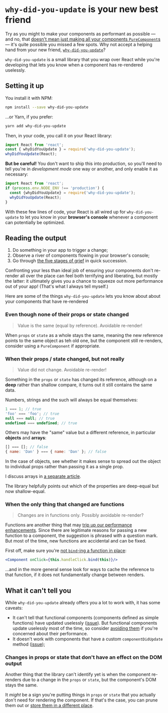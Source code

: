 # `why-did-you-update` is your new best friend

Try as you might to make your components as performant as possible — and no, that [doesn't mean just making all your components `PureComponent`s](./purecomponent-caveats.md) — it's quite possible you missed a few spots. Why not accept a helping hand from your new friend, [`why-did-you-update`](https://github.com/maicki/why-did-you-update)?

`why-did-you-update` is a small library that you wrap over React while you're developing that lets you know when a component has re-rendered uselessly. 

## Setting it up

You install it with NPM:

```sh
npm install --save why-did-you-update
```

...or Yarn, if you prefer:

```sh
yarn add why-did-you-update
```

Then, in your code, you call it on your React library:

```js
import React from 'react';
const { whyDidYouUpdate } = require('why-did-you-update');
whyDidYouUpdate(React);
```

__But be careful!__ You don't want to ship this into production, so you'll need to tell you're in _development mode_ one way or another, and only enable it as necessary:

```js
import React from 'react';
if (process.env.NODE_ENV !== 'production') {
  const {whyDidYouUpdate} = require('why-did-you-update');
  whyDidYouUpdate(React);
}
```

With these few lines of code, your React is all wired up for `why-did-you-update` to let you know in your __browser's console__ whenever a component can potentially be optimized.

## Reading the output

1. Do something in your app to trigger a change;
2. Observe a river of components flowing in your browser's console;
3. Go through [the five stages of grief](https://en.wikipedia.org/wiki/K%C3%BCbler-Ross_model#Stages_of_grief) in quick succession.

Confronting your less than ideal job of ensuring your components don't re-render all over the place can feel both terrifying and liberating, but mostly the latter: it ultimately gives you a chance to squeeze out more performance out of your app! (That's what I always tell myself.)

Here are some of the things `why-did-you-update` lets you know about about your components that have re-rendered

### Even though none of their props or state changed

> Value is the same (equal by reference). Avoidable re-render!

When `props` or `state` as a whole stays the same, meaning the new reference points to the same object as teh old one, but the component still re-renders, consider using a `PureComponent` if appropriate.

### When their props / state changed, but not really

> Value did not change. Avoidable re-render!

Something in the `props` or `state` has changed its reference, although on a __deep__ rather than shallow compare, it turns out it still contains the same data.

Numbers, strings and the such will always be equal themselves:

```js
1 === 1; // true
'foo' === 'foo'; // true
null === null; // true
undefined === undefined; // true
```

Others may have the "same" value but a different reference, in particular __objects__ and __arrays__:

```js
[] === []; // false
{ name: 'Dan' } === { name: 'Dan' }; // false
```

In the case of objects, see whether it makes sense to spread out the object to individual props rather than passing it as a single prop.

I discuss arrays in [a separate article](./arrays-as-props.md).

The library helpfully points out which of the properties are deep-equal but now shallow-equal.

### When the only thing that changed are functions

> Changes are in functions only. Possibly avoidable re-render?

Functions are another thing that may [trip up our performance enhancements](./purecomponent-caveats.md). Since there are legitimate reasons for passing a new function to a component, the suggestion is phrased with a question mark. But most of the time, new functions are accidental and can be fixed.

First off, make sure you're [not `bind`-ing a function in place](./property-pattern.md):

```jsx
<Component onClick={this.handleClick.bind(this)}/>
```

...and in the more general sense look for ways to cache the reference to that function, if it does not fundamentally change between renders.

## What it can't tell you

While `why-did-you-update` already offers you a lot to work with, it has some caveats:

* It can't tell that functional components (components defined as simple functions) have updated uselessly ([issue](https://github.com/maicki/why-did-you-update/issues/10)). But functional components update uselessly most of the time, so consider [avoiding them](./components.md) if you're concerned about their performance.
* It doesn't work with components that have a custom `componentDidUpdate` method ([issue](https://github.com/maicki/why-did-you-update/issues/17));

### Changes in props or state that don't have an effect on the DOM output

Another thing that the library can't identify yet is when the component re-renders due to a change in the `props` or `state`, but the component's DOM stays the same.

It _might_ be a sign you're putting things in `props` or `state` that you actually don't need for rendering the component. If that's the case, you can prune them out or [store them in a different place](./derived-data.md).